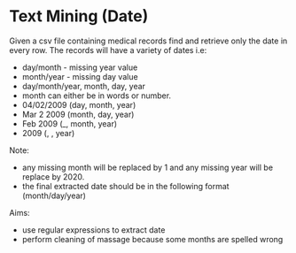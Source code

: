 # Text Mining (Date)

Given a csv file containing medical records find and retrieve only the date in every row. The records will have a variety of dates i.e:
- day/month - missing year value
- month/year - missing day value 
- day/month/year, month, day, year
- month can either be in words or number.
- 04/02/2009 (day, month, year)
- Mar 2 2009 (month, day, year)
- Feb 2009 (_, month, year)
- 2009 (, , year)

Note: 
- any missing month will be replaced by 1 and any missing year will be replace by 2020.
- the final extracted date should be in the following format (month/day/year)

Aims:
- use regular expressions to extract date
- perform cleaning of massage because some months are spelled wrong


